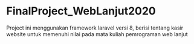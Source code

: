 # FinalProject_WebLanjut2020
Project ini menggunakan framework laravel versi 8, berisi tentang kasir website untuk memenuhi nilai pada mata kuliah pemrograman web lanjut
